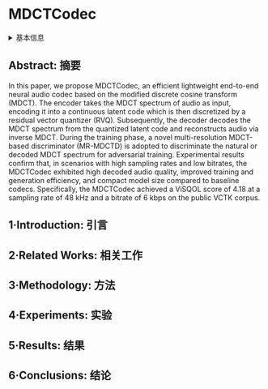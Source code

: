 # MDCTCodec

<details>
<summary>基本信息</summary>

- 标题: "MDCTCodec: A Lightweight MDCT-based Neural Audio Codec towards High Sampling Rate and Low Bitrate Scenarios"
- 作者:
  - 01 Xiao-Hang Jiang,
  - 02 Yang Ai,
  - 03 Rui-Chen Zheng,
  - 04 Hui-Peng Du,
  - 05 Ye-Xin Lu,
  - 06 Zhen-Hua Ling
- 链接:
  - [ArXiv](https://arxiv.org/abs/2411.00464)
  - [Publication]() 2024 IEEE Spoken Language Technology Workshop (SLT2024)
  - [Github]()
  - [Demo]()
- 文件:
  - [ArXiv](_PDF/2411.00464v1__MDCTCodec__A_Lightweight_MDCT-based_Neural_Audio_Codec_towards_High_Sampling_Rate_and_Low_Bitrate_Scenarios.pdf)
  - [Publication] #TODO

</details>

## Abstract: 摘要

In this paper, we propose MDCTCodec, an efficient lightweight end-to-end neural audio codec based on the modified discrete cosine transform (MDCT).
The encoder takes the MDCT spectrum of audio as input, encoding it into a continuous latent code which is then discretized by a residual vector quantizer (RVQ).
Subsequently, the decoder decodes the MDCT spectrum from the quantized latent code and reconstructs audio via inverse MDCT.
During the training phase, a novel multi-resolution MDCT-based discriminator (MR-MDCTD) is adopted to discriminate the natural or decoded MDCT spectrum for adversarial training.
Experimental results confirm that, in scenarios with high sampling rates and low bitrates, the MDCTCodec exhibited high decoded audio quality, improved training and generation efficiency, and compact model size compared to baseline codecs.
Specifically, the MDCTCodec achieved a ViSQOL score of 4.18 at a sampling rate of 48 kHz and a bitrate of 6 kbps on the public VCTK corpus.

## 1·Introduction: 引言

## 2·Related Works: 相关工作

## 3·Methodology: 方法

## 4·Experiments: 实验

## 5·Results: 结果

## 6·Conclusions: 结论
